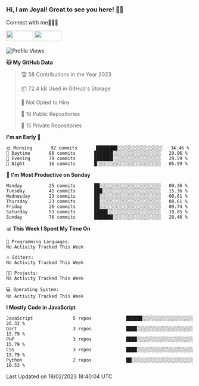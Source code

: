### Hi, I am Joyal! Great to see you here! 👨‍💻

Connect with me🧑🏼‍💻

[<img src="https://img.shields.io/badge/--twitter?label=Twitter&logo=Twitter&style=social"  width="72px" height="28px">](https://twitter.com/joyalDev) [<img src="https://img.shields.io/badge/--linkedin?label=LinkedIn&logo=LinkedIn&style=social"  width="72px" height="28px">](https://www.linkedin.com/in/joyal-raphel-588760191/)



<!--START_SECTION:waka-->
![Profile Views](http://img.shields.io/badge/Profile%20Views-308-blue)

**🐱 My GitHub Data** 

> 🏆 58 Contributions in the Year 2023
 > 
> 📦 72.4 kB Used in GitHub's Storage 
 > 
> 🚫 Not Opted to Hire
 > 
> 📜 18 Public Repositories 
 > 
> 🔑 15 Private Repositories  
 > 
**I'm an Early 🐤** 

```text
🌞 Morning       92 commits       ████████░░░░░░░░░░░░░░░░░   34.46 % 
🌆 Daytime       80 commits       ███████░░░░░░░░░░░░░░░░░░   29.96 % 
🌃 Evening       79 commits       ███████░░░░░░░░░░░░░░░░░░   29.59 % 
🌙 Night         16 commits       █░░░░░░░░░░░░░░░░░░░░░░░░   05.99 % 

```
📅 **I'm Most Productive on Sunday** 

```text
Monday          25 commits       ██░░░░░░░░░░░░░░░░░░░░░░░   09.36 % 
Tuesday         41 commits       ███░░░░░░░░░░░░░░░░░░░░░░   15.36 % 
Wednesday       23 commits       ██░░░░░░░░░░░░░░░░░░░░░░░   08.61 % 
Thursday        23 commits       ██░░░░░░░░░░░░░░░░░░░░░░░   08.61 % 
Friday          26 commits       ██░░░░░░░░░░░░░░░░░░░░░░░   09.74 % 
Saturday        53 commits       █████░░░░░░░░░░░░░░░░░░░░   19.85 % 
Sunday          76 commits       ███████░░░░░░░░░░░░░░░░░░   28.46 % 

```


📊 **This Week I Spent My Time On** 

```text
💬 Programming Languages: 
No Activity Tracked This Week

🔥 Editors: 
No Activity Tracked This Week

🐱‍💻 Projects: 
No Activity Tracked This Week

💻 Operating System: 
No Activity Tracked This Week

```

**I Mostly Code in JavaScript** 

```text
JavaScript               5 repos             ██████░░░░░░░░░░░░░░░░░░░   26.32 % 
Dart                     3 repos             ████░░░░░░░░░░░░░░░░░░░░░   15.79 % 
PHP                      3 repos             ████░░░░░░░░░░░░░░░░░░░░░   15.79 % 
CSS                      3 repos             ████░░░░░░░░░░░░░░░░░░░░░   15.79 % 
Python                   2 repos             ██░░░░░░░░░░░░░░░░░░░░░░░   10.53 % 

```



 Last Updated on 18/02/2023 18:40:04 UTC
<!--END_SECTION:waka-->

